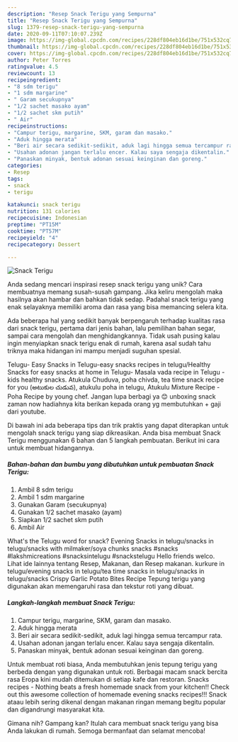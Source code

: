 ```yaml
---
description: "Resep Snack Terigu yang Sempurna"
title: "Resep Snack Terigu yang Sempurna"
slug: 1379-resep-snack-terigu-yang-sempurna
date: 2020-09-11T07:10:07.239Z
image: https://img-global.cpcdn.com/recipes/228df804eb16d1be/751x532cq70/snack-terigu-foto-resep-utama.jpg
thumbnail: https://img-global.cpcdn.com/recipes/228df804eb16d1be/751x532cq70/snack-terigu-foto-resep-utama.jpg
cover: https://img-global.cpcdn.com/recipes/228df804eb16d1be/751x532cq70/snack-terigu-foto-resep-utama.jpg
author: Peter Torres
ratingvalue: 4.5
reviewcount: 13
recipeingredient:
- "8 sdm terigu"
- "1 sdm margarine"
- " Garam secukupnya"
- "1/2 sachet masako ayam"
- "1/2 sachet skm putih"
- " Air"
recipeinstructions:
- "Campur terigu, margarine, SKM, garam dan masako."
- "Aduk hingga merata"
- "Beri air secara sedikit-sedikit, aduk lagi hingga semua tercampur rata."
- "Usahan adonan jangan terlalu encer. Kalau saya sengaja dikentalin."
- "Panaskan minyak, bentuk adonan sesuai keinginan dan goreng."
categories:
- Resep
tags:
- snack
- terigu

katakunci: snack terigu 
nutrition: 131 calories
recipecuisine: Indonesian
preptime: "PT15M"
cooktime: "PT57M"
recipeyield: "4"
recipecategory: Dessert

---
```



![Snack Terigu](https://img-global.cpcdn.com/recipes/228df804eb16d1be/751x532cq70/snack-terigu-foto-resep-utama.jpg)

Anda sedang mencari inspirasi resep snack terigu yang unik? Cara membuatnya memang susah-susah gampang. Jika keliru mengolah maka hasilnya akan hambar dan bahkan tidak sedap. Padahal snack terigu yang enak selayaknya memiliki aroma dan rasa yang bisa memancing selera kita.

Ada beberapa hal yang sedikit banyak berpengaruh terhadap kualitas rasa dari snack terigu, pertama dari jenis bahan, lalu pemilihan bahan segar, sampai cara mengolah dan menghidangkannya. Tidak usah pusing kalau ingin menyiapkan snack terigu enak di rumah, karena asal sudah tahu triknya maka hidangan ini mampu menjadi suguhan spesial.

Telugu- Easy Snacks in Telugu-easy snacks recipes in telugu/Healthy Snacks for easy snacks at home in Telugu- Masala vada recipe in Telugu - kids healthy snacks. Atukula Chuduva, poha chivda, tea time snack recipe for you (అటుకుల చుడువ), atukulu poha in telugu, Atukulu Mixture Recipe - Poha Recipe by young chef. Jangan lupa berbagi ya 😊 unboxing snack zaman now hadiahnya kita berikan kepada orang yg membutuhkan + gaji dari youtube.


Di bawah ini ada beberapa tips dan trik praktis yang dapat diterapkan untuk mengolah snack terigu yang siap dikreasikan. Anda bisa membuat Snack Terigu menggunakan 6 bahan dan 5 langkah pembuatan. Berikut ini cara untuk membuat hidangannya.

<!--inarticleads1-->

##### Bahan-bahan dan bumbu yang dibutuhkan untuk pembuatan Snack Terigu:

1. Ambil 8 sdm terigu
1. Ambil 1 sdm margarine
1. Gunakan  Garam (secukupnya)
1. Gunakan 1/2 sachet masako (ayam)
1. Siapkan 1/2 sachet skm putih
1. Ambil  Air


What&#39;s the Telugu word for snack? Evening Snacks in telugu/snacks in telugu/snacks with milmaker/soya chunks snacks #snacks #lakshmicreations #snacksintelugu #snackstelugu Hello friends welco. Lihat ide lainnya tentang Resep, Makanan, dan Resep makanan. kurkure in telugu/evening snacks in telugu/tea time snacks in telugu/snacks in telugu/snacks Crispy Garlic Potato Bites Recipe Tepung terigu yang digunakan akan memengaruhi rasa dan tekstur roti yang dibuat. 

<!--inarticleads2-->

##### Langkah-langkah membuat Snack Terigu:

1. Campur terigu, margarine, SKM, garam dan masako.
1. Aduk hingga merata
1. Beri air secara sedikit-sedikit, aduk lagi hingga semua tercampur rata.
1. Usahan adonan jangan terlalu encer. Kalau saya sengaja dikentalin.
1. Panaskan minyak, bentuk adonan sesuai keinginan dan goreng.


Untuk membuat roti biasa, Anda membutuhkan jenis tepung terigu yang berbeda dengan yang digunakan untuk roti. Berbagai macam snack bercita rasa Eropa kini mudah ditemukan di setiap kafe dan restoran. Snacks recipes - Nothing beats a fresh homemade snack from your kitchen!! Check out this awesome collection of homemade evening snacks recipes!!! Snack ataau lebih sering dikenal dengan makanan ringan memang begitu popular dan digandrungi masyarakat kita. 

Gimana nih? Gampang kan? Itulah cara membuat snack terigu yang bisa Anda lakukan di rumah. Semoga bermanfaat dan selamat mencoba!
